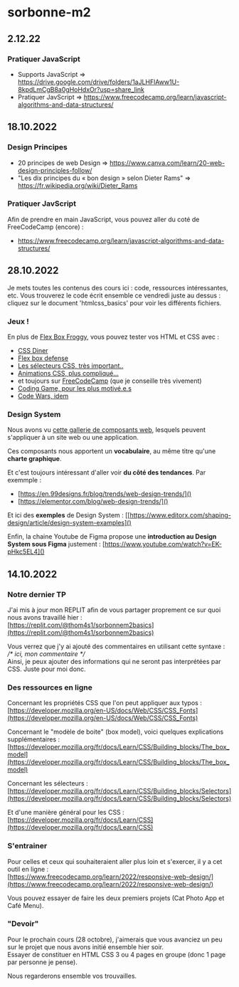 # sorbonne-m2


## 2.12.22

### Pratiquer JavaScript

- Supports JavaScript => https://drive.google.com/drive/folders/1aJLHFlAww1U-8kpdLmCgB8a0gHoHdxOr?usp=share_link
- Pratiquer JavScript => https://www.freecodecamp.org/learn/javascript-algorithms-and-data-structures/



## 18.10.2022

### Design Principes

- 20 principes de web Design => https://www.canva.com/learn/20-web-design-principles-follow/ 
- "Les dix principes du « bon design » selon Dieter Rams" => https://fr.wikipedia.org/wiki/Dieter_Rams

### Pratiquer JavScript

Afin de prendre en main JavaScript, vous pouvez aller du coté de FreeCodeCamp (encore) : 
- https://www.freecodecamp.org/learn/javascript-algorithms-and-data-structures/




## 28.10.2022

Je mets toutes les contenus des cours ici : code, ressources intéressantes, etc. 
Vous trouverez le code écrit ensemble ce vendredi juste au dessus : cliquez sur le document 'htmlcss_basics' pour voir les différents fichiers.

### Jeux !

En plus de [Flex Box Froggy](https://flexboxfroggy.com/#fr), vous pouvez tester vos HTML et CSS avec : 
- [CSS Diner](https://flukeout.github.io/)
- [Flex box defense](http://www.flexboxdefense.com/)
- [Les sélecteurs CSS, très important..](https://frontend30.com/css-selectors-cheatsheet/)
- [Animations CSS, plus compliqué...](https://css-animations.io/task/1)
- et toujours sur [FreeCodeCamp](https://www.freecodecamp.org/learn/2022/responsive-web-design/) (que je conseille très vivement)
- [Coding Game, pour les plus motivé.e.s](https://www.codingame.com/)
- [Code Wars, idem](https://www.codewars.com/)

### Design System

Nous avons vu [cette gallerie de composants web](https://component.gallery/), lesquels peuvent s'appliquer à un site web ou une application. 

Ces composants nous apportent un **vocabulaire**, au même titre qu'une **charte graphique**. 

Et c'est toujours intéressant d'aller voir **du côté des tendances**. Par exemmple : 
- [https://en.99designs.fr/blog/trends/web-design-trends/]()
- [https://elementor.com/blog/web-design-trends/]()

Et ici des **exemples** de Design System : 
[[https://www.editorx.com/shaping-design/article/design-system-examples]()

Enfin, la chaine Youtube de Figma propose une **introduction au Design System sous Figma** justement : 
[https://www.youtube.com/watch?v=EK-pHkc5EL4]()



## 14.10.2022

### Notre dernier TP

J'ai mis à jour mon REPLIT afin de vous partager proprement ce sur quoi nous avons travaillé hier :  
[https://replit.com/@thom4s1/sorbonnem2basics](https://replit.com/@thom4s1/sorbonnem2basics)

Vous verrez que j'y ai ajouté des commentaires en utilisant cette syntaxe :  
_/\* ici, mon commentaire \*/_  
Ainsi, je peux ajouter des informations qui ne seront pas interprétées par CSS. Juste pour moi donc.

### Des ressources en ligne

Concernant les propriétés CSS que l'on peut appliquer aux typos :
[https://developer.mozilla.org/en-US/docs/Web/CSS/CSS_Fonts](https://developer.mozilla.org/en-US/docs/Web/CSS/CSS_Fonts)

Concernant le "modèle de boite" (box model), voici quelques explications supplémentaires :  
[https://developer.mozilla.org/fr/docs/Learn/CSS/Building_blocks/The_box_model](https://developer.mozilla.org/fr/docs/Learn/CSS/Building_blocks/The_box_model)

Concernant les sélecteurs :  
[https://developer.mozilla.org/fr/docs/Learn/CSS/Building_blocks/Selectors](https://developer.mozilla.org/fr/docs/Learn/CSS/Building_blocks/Selectors)

Et d'une manière général pour les CSS :  
[https://developer.mozilla.org/fr/docs/Learn/CSS](https://developer.mozilla.org/fr/docs/Learn/CSS)

### S'entrainer

Pour celles et ceux qui souhaiteraient aller plus loin et s'exercer, il y a cet outil en ligne :  
[https://www.freecodecamp.org/learn/2022/responsive-web-design/](https://www.freecodecamp.org/learn/2022/responsive-web-design/)

Vous pouvez essayer de faire les deux premiers projets (Cat Photo App et Café Menu).

### "Devoir"

Pour le prochain cours (28 octobre), j'aimerais que vous avanciez un peu sur le projet que nous avons initié ensemble hier soir.  
Essayer de constituer en HTML CSS 3 ou 4 pages en groupe (donc 1 page par personne je pense).

Nous regarderons ensemble vos trouvailles.
